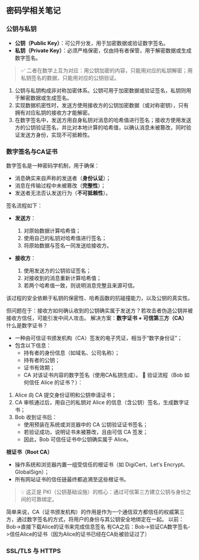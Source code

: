 ## 密码学相关笔记

### **公钥与私钥**

- **公钥（Public Key）**：可公开分发，用于加密数据或验证数字签名。  
- **私钥（Private Key）**：必须严格保密，仅由持有者保管，用于解密数据或生成数字签名。

> ✅ 二者在数学上互为对应：用公钥加密的内容，只能用对应的私钥解密；用私钥签名的数据，只能用对应的公钥验证。

1. 公钥与私钥构成非对称加密体系。公钥可用于加密数据或验证签名，私钥则用于解密数据或生成签名。
2. 实现数据机密性时，发送方使用接收方的公钥加密数据（或对称密钥），只有拥有对应私钥的接收方才能解密。
3. 在数字签名中，发送方用自身私钥对消息的哈希值进行签名；接收方使用发送方的公钥验证签名，并比对本地计算的哈希值，以确认消息未被篡改，同时验证发送方身份，实现不可抵赖性。

### **数字签名与CA证书**

数字签名是一种密码学机制，用于确保：

- 消息确实来自声称的发送者（**身份认证**）；
- 消息在传输过程中未被篡改（**完整性**）；
- 发送者无法否认发送行为（**不可抵赖性**）。

签名流程如下：

- **发送方**：
  1. 对原始数据计算哈希值；
  2. 使用自己的私钥对哈希值进行签名；
  3. 将原始数据与签名一同发送给接收方。

- **接收方**：
  1. 使用发送方的公钥验证签名；
  2. 对接收到的消息重新计算哈希值；
  3. 若两个哈希值一致，则说明消息完整且来源可信。

该过程的安全依赖于私钥的保密性、哈希函数的抗碰撞能力，以及公钥的真实性。

但问题在于：接收方如何确认收到的公钥确实属于发送方？若攻击者伪造公钥并被接收方信任，可能引发中间人攻击。
解决方案：**数字证书 + 可信第三方（CA）**
什么是数字证书？
- 一种由可信证书颁发机构（CA）签发的电子凭证，相当于“数字身份证”；
- 包含以下信息：
  - 持有者的身份信息（如域名、公司名称）；
  - 持有者的公钥；
  - 证书有效期；
  - CA 对该证书内容的数字签名（使用CA私钥生成）。
🔁 验证流程（Bob 如何信任 Alice 的证书？）：
1. Alice 向 CA 提交身份证明和公钥申请证书；
2. CA 审核通过后，用自己的私钥对 Alice 的信息（含公钥）签名，生成数字证书；
3. Bob 收到证书后：
   - 使用预装在系统或浏览器中的 CA 公钥验证证书签名；
   - 若验证成功，说明证书未被篡改，且由可信 CA 签发；
   - 因此，Bob 可信任证书中公钥确实属于 Alice。

**根证书（Root CA）**

- 操作系统和浏览器内置一组受信任的根证书（如 DigiCert、Let's Encrypt、GlobalSign）；
- 所有网站证书的信任链最终都追溯至这些根证书。
> 💡 这正是 PKI（公钥基础设施）的核心：通过可信第三方建立公钥与身份之间的可靠绑定。

简单来说，CA（证书颁发机构）的作用是作为一个通信双方都信任的权威第三方，通过数字签名的方式，将用户的身份与其公钥安全地绑定在一起。
以前： Bob->直接下载Alice的证书来完成信息签名
有CA之后：Bob->验证CA数字签名->信任Alice的证书（因为Alice的证书已经在CA处被验证过了）

### **SSL/TLS 与 HTTPS**
